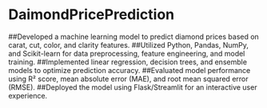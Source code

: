 # DaimondPricePrediction
##Developed a machine learning model to predict diamond prices based on carat, cut, color, and clarity features.
##Utilized Python, Pandas, NumPy, and Scikit-learn for data preprocessing, feature engineering, and model training.
##Implemented linear regression, decision trees, and ensemble models to optimize prediction accuracy.
##Evaluated model performance using R² score, mean absolute error (MAE), and root mean squared error (RMSE).
##Deployed the model using Flask/Streamlit for an interactive user experience.
